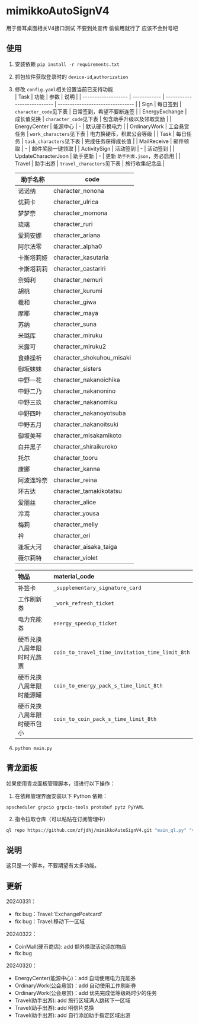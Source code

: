 # mimikkoAutoSignV4

用于兽耳桌面相关V4接口测试
不要到处宣传 偷偷用就行了 应该不会封号吧

## 使用

1. 安装依赖 `pip install -r requirements.txt`
2. 抓包软件获取登录时的 `device-id`,`authorization`
3. 修改 `config.yaml`相关设置当前已支持功能  
   | Task                | 功能         | 参数                        | 说明                             |
   | ------------------- | ------------ | --------------------------- | -------------------------------- |
   | Sign                | 每日签到     | `character_code`见下表    | 日常签到，希望不要断连签         |
   | EnergyExchange      | 成长值兑换   | `character_code`见下表    | 包含助手升级以及领取奖励         |
   | EnergyCenter        | 能源中心     | -                           | 默认硬币换电力                   |
   | OrdinaryWork        | 工会悬赏任务 | `work_characters`见下表   | 电力换硬币，积累公会等级         |
   | Task                | 每日任务     | `task_characters`见下表   | 完成任务获得成长值               |
   | MailReceive         | 邮件领取     | -                           | 邮件奖励一键领取                 |
   | ActivitySign        | 活动签到     | -                           | 活动签到                         |
   | UpdateCharacterJson | 助手更新     | -                           | 更新 `助手列表.json`，务必启用 |
   | Travel              | 助手出游     | `travel_characters`见下表 | 旅行收集纪念品                   |

   | 助手名称   | code                      |
   | ---------- | ------------------------- |
   | 诺诺纳     | character_nonona          |
   | 优莉卡     | character_ulrica          |
   | 梦梦奈     | character_momona          |
   | 琉璃       | character_ruri            |
   | 爱莉安娜   | character_ariana          |
   | 阿尔法零   | character_alpha0          |
   | 卡斯塔莉娅 | character_kasutaria       |
   | 卡斯塔莉莉 | character_castariri       |
   | 奈姆利     | character_nemuri          |
   | 胡桃       | character_kurumi          |
   | 羲和       | character_giwa            |
   | 摩耶       | character_maya            |
   | 苏纳       | character_suna            |
   | 米璐库     | character_miruku          |
   | 米露可     | character_miruku2         |
   | 食蜂操祈   | character_shokuhou_misaki |
   | 御坂妹妹   | character_sisters         |
   | 中野一花   | character_nakanoichika    |
   | 中野二乃   | character_nakanonino      |
   | 中野三玖   | character_nakanomiku      |
   | 中野四叶   | character_nakanoyotsuba   |
   | 中野五月   | character_nakanoitsuki    |
   | 御坂美琴   | character_misakamikoto    |
   | 白井黑子   | character_shiraikuroko    |
   | 托尔       | character_tooru           |
   | 康娜       | character_kanna           |
   | 阿波连玲奈 | character_reina           |
   | 环古达     | character_tamakikotatsu   |
   | 爱丽丝     | character_alice           |
   | 泠鸢       | character_yousa           |
   | 梅莉       | character_melly           |
   | 衿         | character_eri             |
   | 逢坂大河   | character_aisaka_taiga    |
   | 薇尔莉特   | character_violet          |

   | 物品                       | material_code                                     |
   | :------------------------- | :------------------------------------------------ |
   | 补签卡                     | `_supplementary_signature_card`                 |
   | 工作刷新券                 | `_work_refresh_ticket`                          |
   | 电力充能券                 | `energy_speedup_ticket`                         |
   | 硬币兑换八周年限时时光旅票 | `coin_to_travel_time_invitation_time_limit_8th` |
   | 硬币兑换八周年限时能源罐   | `coin_to_energy_pack_s_time_limit_8th`          |
   | 硬币兑换八周年限时硬币包小 | `coin_to_coin_pack_s_time_limit_8th`            |
4. ``python main.py``

## 青龙面板

如果使用青龙面板管理脚本，请进行以下操作：

1. 在依赖管理界面安装以下 Python 依赖：

```
apscheduler grpcio grpcio-tools protobuf pytz PyYAML
```

2. 指令拉取仓库（可以粘贴在订阅管理中）

```bash
ql repo https://github.com/zfjdhj/mimikkoAutoSignV4.git "main_ql.py" "venv" "main.py|proto|task|util"
```

## 说明

这只是一个脚本，不要期望有太多功能。

## 更新

20240331：

- fix bug：Travel:'ExchangePostcard'
- fix bug：Travel:移动下一区域

20240322：

- CoinMall(硬币商店): add 额外换取活动添加物品
- fix bug

20240320：

- EnergyCenter(能源中心)：add 自动使用电力充能券
- OrdinaryWork(公会悬赏)：add 自动使用工作刷新券
- OrdinaryWork(公会悬赏)：add 优先完成低等级耗时少的任务
- Travel(助手出游): add 旅行区域满人跳转下一区域
- Travel(助手出游): add 明信片兑换
- Travel(助手出游): add 自行添加助手指定区域出游
